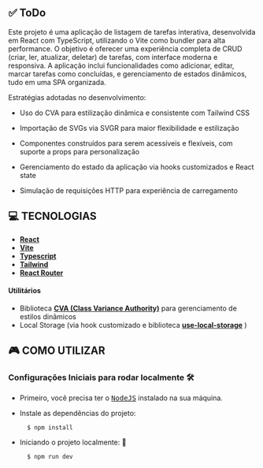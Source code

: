 ## **✅ ToDo**

Este projeto é uma aplicação de listagem de tarefas interativa, desenvolvida em React com TypeScript, utilizando o Vite como bundler para alta performance. O objetivo é oferecer uma experiência completa de CRUD (criar, ler, atualizar, deletar) de tarefas, com interface moderna e responsiva. A aplicação inclui funcionalidades como adicionar, editar, marcar tarefas como concluídas, e gerenciamento de estados dinâmicos, tudo em uma SPA organizada.

Estratégias adotadas no desenvolvimento:

  - Uso do CVA para estilização dinâmica e consistente com Tailwind CSS

  - Importação de SVGs via SVGR para maior flexibilidade e estilização

  - Componentes construídos para serem acessíveis e flexíveis, com suporte a props para personalização

  - Gerenciamento do estado da aplicação via hooks customizados e React state

  - Simulação de requisições HTTP para experiência de carregamento



## **💻 TECNOLOGIAS**

- **[React][react]**
- **[Vite][vite]**
- **[Typescript][typescript]**
- **[Tailwind][tailwind]**
- **[React Router][react_router]**


#### **Utilitários**

- Biblioteca **[CVA (Class Variance Authority)][cva]** para gerenciamento de estilos dinâmicos
- Local Storage (via hook customizado e biblioteca **[use-local-storage][use-local-storage]** )


## **🎮 COMO UTILIZAR**

### **Configurações Iniciais para rodar localmente** 🛠️

- Primeiro, você precisa ter o <kbd>[NodeJS](https://nodejs.org/en/download/)</kbd> instalado na sua máquina.

- Instale as dependências do projeto:

  ```sh
    $ npm install
  ```

- Iniciando o projeto localmente: 🚀

  ```sh
    $ npm run dev
  ```


[react]: https://react.dev/
[typescript]: https://www.typescriptlang.org/
[tailwind]: https://tailwindcss.com/
[vite]: https://vite.dev/
[react_router]: https://reactrouter.com/
[cva]: https://cva.style/docs
[use-local-storage]: https://github.com/nas5w/use-local-storage
